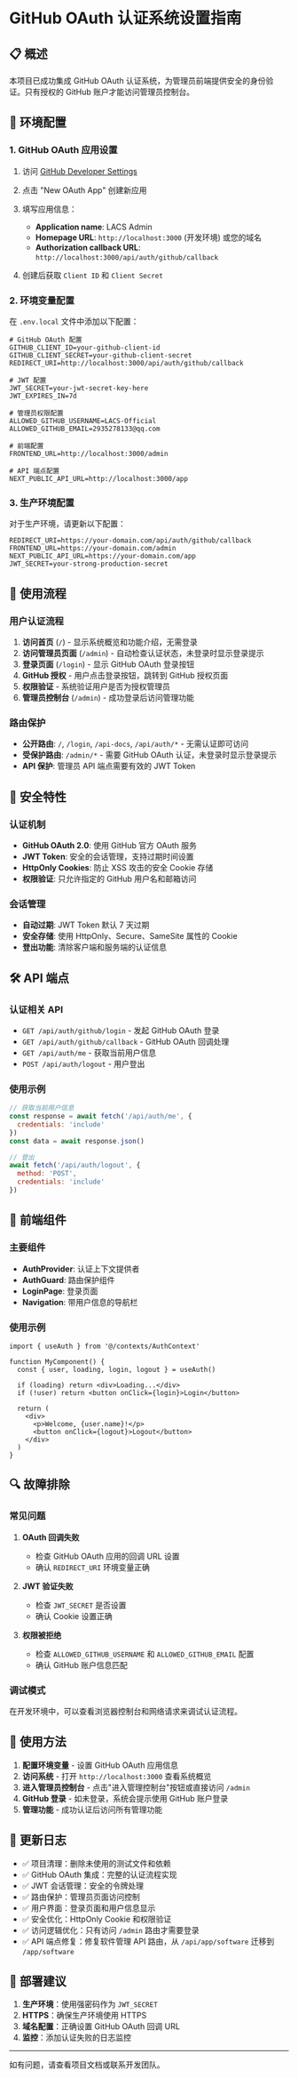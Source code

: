 # GitHub OAuth 认证系统设置指南

## 📋 概述

本项目已成功集成 GitHub OAuth 认证系统，为管理员前端提供安全的身份验证。只有授权的 GitHub 账户才能访问管理员控制台。

## 🔧 环境配置

### 1. GitHub OAuth 应用设置

1. 访问 [GitHub Developer Settings](https://github.com/settings/developers)
2. 点击 "New OAuth App" 创建新应用
3. 填写应用信息：
   - **Application name**: LACS Admin
   - **Homepage URL**: `http://localhost:3000` (开发环境) 或您的域名
   - **Authorization callback URL**: `http://localhost:3000/api/auth/github/callback`

4. 创建后获取 `Client ID` 和 `Client Secret`

### 2. 环境变量配置

在 `.env.local` 文件中添加以下配置：

```env
# GitHub OAuth 配置
GITHUB_CLIENT_ID=your-github-client-id
GITHUB_CLIENT_SECRET=your-github-client-secret
REDIRECT_URI=http://localhost:3000/api/auth/github/callback

# JWT 配置
JWT_SECRET=your-jwt-secret-key-here
JWT_EXPIRES_IN=7d

# 管理员权限配置
ALLOWED_GITHUB_USERNAME=LACS-Official
ALLOWED_GITHUB_EMAIL=2935278133@qq.com

# 前端配置
FRONTEND_URL=http://localhost:3000/admin

# API 端点配置
NEXT_PUBLIC_API_URL=http://localhost:3000/app
```

### 3. 生产环境配置

对于生产环境，请更新以下配置：

```env
REDIRECT_URI=https://your-domain.com/api/auth/github/callback
FRONTEND_URL=https://your-domain.com/admin
NEXT_PUBLIC_API_URL=https://your-domain.com/app
JWT_SECRET=your-strong-production-secret
```

## 🚀 使用流程

### 用户认证流程

1. **访问首页** (`/`) - 显示系统概览和功能介绍，无需登录
2. **访问管理员页面** (`/admin`) - 自动检查认证状态，未登录时显示登录提示
3. **登录页面** (`/login`) - 显示 GitHub OAuth 登录按钮
4. **GitHub 授权** - 用户点击登录按钮，跳转到 GitHub 授权页面
5. **权限验证** - 系统验证用户是否为授权管理员
6. **管理员控制台** (`/admin`) - 成功登录后访问管理功能

### 路由保护

- **公开路由**: `/`, `/login`, `/api-docs`, `/api/auth/*` - 无需认证即可访问
- **受保护路由**: `/admin/*` - 需要 GitHub OAuth 认证，未登录时显示登录提示
- **API 保护**: 管理员 API 端点需要有效的 JWT Token

## 🔐 安全特性

### 认证机制

- **GitHub OAuth 2.0**: 使用 GitHub 官方 OAuth 服务
- **JWT Token**: 安全的会话管理，支持过期时间设置
- **HttpOnly Cookies**: 防止 XSS 攻击的安全 Cookie 存储
- **权限验证**: 只允许指定的 GitHub 用户名和邮箱访问

### 会话管理

- **自动过期**: JWT Token 默认 7 天过期
- **安全存储**: 使用 HttpOnly、Secure、SameSite 属性的 Cookie
- **登出功能**: 清除客户端和服务端的认证信息

## 🛠️ API 端点

### 认证相关 API

- `GET /api/auth/github/login` - 发起 GitHub OAuth 登录
- `GET /api/auth/github/callback` - GitHub OAuth 回调处理
- `GET /api/auth/me` - 获取当前用户信息
- `POST /api/auth/logout` - 用户登出

### 使用示例

```javascript
// 获取当前用户信息
const response = await fetch('/api/auth/me', {
  credentials: 'include'
})
const data = await response.json()

// 登出
await fetch('/api/auth/logout', {
  method: 'POST',
  credentials: 'include'
})
```

## 🎨 前端组件

### 主要组件

- **AuthProvider**: 认证上下文提供者
- **AuthGuard**: 路由保护组件
- **LoginPage**: 登录页面
- **Navigation**: 带用户信息的导航栏

### 使用示例

```tsx
import { useAuth } from '@/contexts/AuthContext'

function MyComponent() {
  const { user, loading, login, logout } = useAuth()
  
  if (loading) return <div>Loading...</div>
  if (!user) return <button onClick={login}>Login</button>
  
  return (
    <div>
      <p>Welcome, {user.name}!</p>
      <button onClick={logout}>Logout</button>
    </div>
  )
}
```

## 🔍 故障排除

### 常见问题

1. **OAuth 回调失败**
   - 检查 GitHub OAuth 应用的回调 URL 设置
   - 确认 `REDIRECT_URI` 环境变量正确

2. **JWT 验证失败**
   - 检查 `JWT_SECRET` 是否设置
   - 确认 Cookie 设置正确

3. **权限被拒绝**
   - 检查 `ALLOWED_GITHUB_USERNAME` 和 `ALLOWED_GITHUB_EMAIL` 配置
   - 确认 GitHub 账户信息匹配

### 调试模式

在开发环境中，可以查看浏览器控制台和网络请求来调试认证流程。

## 🚀 使用方法

1. **配置环境变量** - 设置 GitHub OAuth 应用信息
2. **访问系统** - 打开 `http://localhost:3000` 查看系统概览
3. **进入管理员控制台** - 点击"进入管理控制台"按钮或直接访问 `/admin`
4. **GitHub 登录** - 如未登录，系统会提示使用 GitHub 账户登录
5. **管理功能** - 成功认证后访问所有管理功能

## 📝 更新日志

- ✅ 项目清理：删除未使用的测试文件和依赖
- ✅ GitHub OAuth 集成：完整的认证流程实现
- ✅ JWT 会话管理：安全的令牌处理
- ✅ 路由保护：管理员页面访问控制
- ✅ 用户界面：登录页面和用户信息显示
- ✅ 安全优化：HttpOnly Cookie 和权限验证
- ✅ 访问逻辑优化：只有访问 `/admin` 路由才需要登录
- ✅ API 端点修复：修复软件管理 API 路由，从 `/api/app/software` 迁移到 `/app/software`

## 🚀 部署建议

1. **生产环境**：使用强密码作为 `JWT_SECRET`
2. **HTTPS**：确保生产环境使用 HTTPS
3. **域名配置**：正确设置 GitHub OAuth 回调 URL
4. **监控**：添加认证失败的日志监控

---

如有问题，请查看项目文档或联系开发团队。
